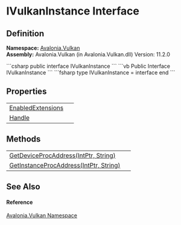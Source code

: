 # IVulkanInstance Interface




## Definition
**Namespace:** <a href="N_Avalonia_Vulkan">Avalonia.Vulkan</a>  
**Assembly:** Avalonia.Vulkan (in Avalonia.Vulkan.dll) Version: 11.2.0

<Tabs groupId="api-code-preview">
<TabItem value="csharp" label="C#">
```csharp
public interface IVulkanInstance
```
</TabItem>
<TabItem value="vb" label="VB">
```vb
Public Interface IVulkanInstance
```
</TabItem>
<TabItem value="fsharp" label="F#">
```fsharp
type IVulkanInstance = interface end
```
</TabItem>
</Tabs>



## Properties
<table>
<tr>
<td><a href="P_Avalonia_Vulkan_IVulkanInstance_EnabledExtensions">EnabledExtensions</a></td>
<td> </td>
</tr>
<tr>
<td><a href="P_Avalonia_Vulkan_IVulkanInstance_Handle">Handle</a></td>
<td> </td>
</tr>
</table>

## Methods
<table>
<tr>
<td><a href="M_Avalonia_Vulkan_IVulkanInstance_GetDeviceProcAddress">GetDeviceProcAddress(IntPtr, String)</a></td>
<td> </td>
</tr>
<tr>
<td><a href="M_Avalonia_Vulkan_IVulkanInstance_GetInstanceProcAddress">GetInstanceProcAddress(IntPtr, String)</a></td>
<td> </td>
</tr>
</table>

## See Also


#### Reference
<a href="N_Avalonia_Vulkan">Avalonia.Vulkan Namespace</a>  

